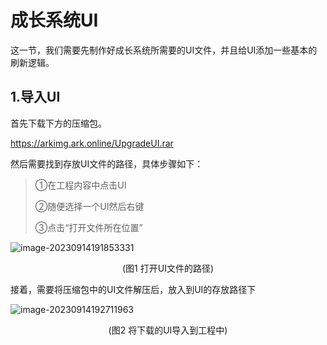 # 成长系统UI

这一节，我们需要先制作好成长系统所需要的UI文件，并且给UI添加一些基本的刷新逻辑。

## 1.导入UI

首先下载下方的压缩包。

https://arkimg.ark.online/UpgradeUI.rar

然后需要找到存放UI文件的路径，具体步骤如下：

> ①在工程内容中点击UI
>
> ②随便选择一个UI然后右键
>
> ③点击“打开文件所在位置”

![image-20230914191853331](https://arkimg.ark.online/image-20230914191853331.webp)

<center>(图1 打开UI文件的路径)</center>

接着，需要将压缩包中的UI文件解压后，放入到UI的存放路径下

![image-20230914192711963](https://arkimg.ark.online/image-20230914192711963.webp)

<center>(图2 将下载的UI导入到工程中)</center>

